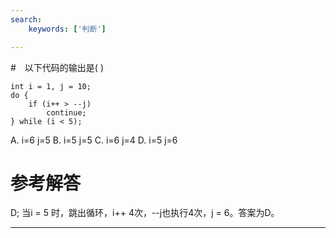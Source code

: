 ```yaml
---
search:
    keywords: ['判断']

---
```



#　以下代码的输出是( )
```
int i = 1, j = 10;
do {
	if (i++ > --j)
		continue;
} while (i < 5);
```
A. i=6 j=5
B. i=5 j=5
C. i=6 j=4
D. i=5 j=6

# 参考解答

D;
当i = 5 时，跳出循环，i++ 4次，--j也执行4次，j = 6。答案为D。

---

